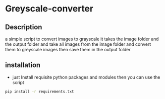 # Greyscale-converter

## Description
a simple script to convert images to grayscale it takes the image folder and the output folder and take all images from the image folder and convert them to greyscale images then save them in the output folder

## installation
* just Install requisite python packages and modules then you can use the script
~~~bash
pip install -r requirements.txt
~~~
